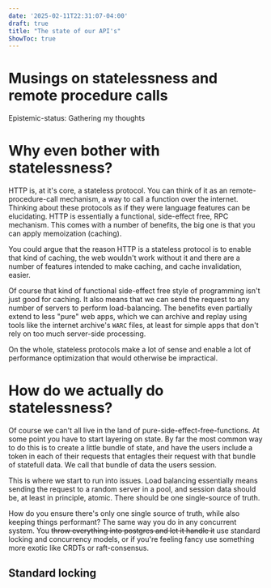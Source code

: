 ```yaml
---
date: '2025-02-11T22:31:07-04:00'
draft: true
title: "The state of our API's"
ShowToc: true
---
```


# Musings on statelessness and remote procedure calls

Epistemic-status: Gathering my thoughts

# Why even bother with statelessness?

HTTP is, at it's core, a stateless protocol. You can think of it as an
remote-procedure-call mechanism, a way to call a function over the internet.
Thinking about these protocols as if they were language features can be
elucidating. HTTP is essentially a functional, side-effect free, RPC mechanism.
This comes with a number of benefits, the big one is that you can apply
memoization (caching).

You could argue that the reason HTTP is a stateless protocol is to enable that
kind of caching, the web wouldn't work without it and there are a number of
features intended to make caching, and cache invalidation, easier.

Of course that kind of functional side-effect free style of programming isn't
just good for caching. It also means that we can send the request to any number
of servers to perform load-balancing. The benefits even partially
extend to less "pure" web apps, which we can archive and replay using tools 
like the internet archive's `WARC` files, at least for simple apps that don't
rely on too much server-side processing.

On the whole, stateless protocols make a lot of sense and enable a lot of
performance optimization that would otherwise be impractical.

# How do we actually do statelessness?

Of course we can't all live in the land of pure-side-effect-free-functions. At
some point you have to start layering on state. By far the most common way to do
this is to create a little bundle of state, and have the users include a token
in each of their requests that entagles their request with that bundle of
statefull data. We call that bundle of data the users session.

This is where we start to run into issues. Load balancing essentially means
sending the request to a random server in a pool, and session data should be, at
least in principle, atomic. There should be one single-source of truth.

How do you ensure there's only one single source of truth, while also keeping
things performant? The same way you do in any concurrent system. You ~~throw
everything into postgres and let it handle it~~ use standard locking and
concurrency models, or if you're feeling fancy use something more exotic like
CRDTs or raft-consensus.

## Standard locking
